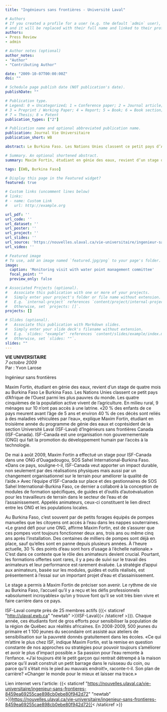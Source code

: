 ```yaml
---
title: "Ingénieurs sans frontières - Université Laval"

# Authors
# If you created a profile for a user (e.g. the default `admin` user), write the username (folder name) here
# and it will be replaced with their full name and linked to their profile.
authors:
- Press Review
- admin

# Author notes (optional)
author_notes:
- "Author"
- "Contributing Author"

date: "2009-10-07T00:00:00Z"
doi: ""

# Schedule page publish date (NOT publication's date).
publishDate: ""

# Publication type.
# Legend: 0 = Uncategorized; 1 = Conference paper; 2 = Journal article;
# 3 = Preprint / Working Paper; 4 = Report; 5 = Book; 6 = Book section;
# 7 = Thesis; 8 = Patent
publication_types: ["2"]

# Publication name and optional abbreviated publication name.
publication: Journal Vie Universitaire
publication_short: WB

abstract: Le Burkina Faso. Les Nations Unies classent ce petit pays d’Afrique de l’Ouest parmi les plus pauvres du monde. Les quatre cinquièmes de la population active vivent de l’agriculture. En milieu rural, 9 ménages sur 10 n’ont pas accès à une latrine. «20 % des enfants de ce pays meurent avant l’âge de 5 ans et environ 40 % de ces décès sont reliés à des maladies véhiculées par l’eau», explique Maxim Fortin, étudiant en troisième année du programme de génie des eaux et coprésident de la section Université Laval (ISF-Laval) d’Ingénieurs sans frontières Canada (ISF-Canada). ISF-Canada est une organisation non gouvernementale (ONG) qui fait la promotion du développement humain par l’accès à la technologie.

# Summary. An optional shortened abstract.
summary: Maxim Fortin, étudiant en génie des eaux, revient d’un stage de quatre mois au Burkina Faso

tags: [EWB, Burkina Faso]

# Display this page in the Featured widget?
featured: true

# Custom links (uncomment lines below)
# links:
# - name: Custom Link
#   url: http://example.org

url_pdf: ''
url_code: ''
url_dataset: ''
url_poster: ''
url_project: ''
url_slides: ''
url_source: 'https://nouvelles.ulaval.ca/vie-universitaire/ingenieur-sans-frontieres-8459ea69255cae898cb0ebe80f942d72'
url_video: ''

# Featured image
# To use, add an image named `featured.jpg/png` to your page's folder.
image:
  caption: 'Monitoring visit with water point management committee'
  focal_point: ""
  preview_only: false

# Associated Projects (optional).
#   Associate this publication with one or more of your projects.
#   Simply enter your project's folder or file name without extension.
#   E.g. `internal-project` references `content/project/internal-project/index.md`.
#   Otherwise, set `projects: []`.
projects: []

# Slides (optional).
#   Associate this publication with Markdown slides.
#   Simply enter your slide deck's filename without extension.
#   E.g. `slides: "example"` references `content/slides/example/index.md`.
#   Otherwise, set `slides: ""`.
slides: ""
---
```


**VIE UNIVERSITAIRE**  
*7 octobre 2009*  
Par : Yvon Larose   

Ingénieur sans frontières  

Maxim Fortin, étudiant en génie des eaux, revient d’un stage de quatre mois au Burkina Faso
Le Burkina Faso. Les Nations Unies classent ce petit pays d’Afrique de l’Ouest parmi les plus pauvres du monde. Les quatre cinquièmes de la population active vivent de l’agriculture. En milieu rural, 9 ménages sur 10 n’ont pas accès à une latrine. «20 % des enfants de ce pays meurent avant l’âge de 5 ans et environ 40 % de ces décès sont reliés à des maladies véhiculées par l’eau», explique Maxim Fortin, étudiant en troisième année du programme de génie des eaux et coprésident de la section Université Laval (ISF-Laval) d’Ingénieurs sans frontières Canada (ISF-Canada). ISF-Canada est une organisation non gouvernementale (ONG) qui fait la promotion du développement humain par l’accès à la technologie.  

De mai à août 2009, Maxim Fortin a effectué un stage pour ISF-Canada dans une ONG d’Ouagadougou, SOS Sahel International-Burkina Faso. «Dans ce pays, souligne-t-il, ISF-Canada veut apporter un impact durable, non seulement par des réalisations physiques mais aussi par un changement organisationnel sur le terrain pour améliorer la qualité de l’aide.» Avec l’équipe d’ISF-Canada sur place et des gestionnaires de SOS Sahel International-Burkina Faso, ce dernier a collaboré à la conception de modules de formation spécifiques, de guides et d’outils d’autoévaluation pour les travailleurs de terrain dans le secteur de l’eau et de l’assainissement. Appelés animateurs, ceux-ci constituent le lien direct entre les ONG et les populations locales.  

Au Burkina Faso, c’est souvent par de petits forages équipés de pompes manuelles que les citoyens ont accès à l’eau dans les nappes souterraines. «Le grand défi pour une ONG, affirme Maxim Fortin, est de s’assurer que ces pompes vont toujours fonctionner deux ans, trois ans ou même cinq ans après l’installation. Des centaines de milliers de pompes sont déjà en place, sauf qu’elles sont en panne depuis plusieurs années. À l’heure actuelle, 30 % des points d’eau sont hors d’usage à l’échelle nationale.» C’est dans ce contexte que le rôle des animateurs devient crucial. Pourtant, les formations offertes sont rares, il y a peu de suivi sur le travail des animateurs et leur performance est rarement évaluée. La stratégie d’appui aux animateurs, basée sur les modules, guides et outils réalisés, est présentement à l’essai sur un important projet d’eau et d’assainissement.  

Le stage a permis à Maxim Fortin de préciser son avenir. Le rythme de vie au Burkina Faso, l’accueil qu’il y a reçu et les défis professionnels «absolument incroyables» qu’on y trouve font qu’il se voit très bien vivre et faire carrière dans ce pays.  

ISF-Laval compte près de 25 membres actifs ({{< staticref "http://ulaval.ewb.ca" "newtab" >}}ISF-Laval{{< /staticref >}}). Chaque année, ces étudiants font de gros efforts pour sensibiliser la population de la région de Québec aux réalités africaines. En 2008-2009, 500 jeunes du primaire et 1 100 jeunes du secondaire ont assisté aux ateliers de sensibilisation sur la pauvreté donnés gratuitement dans les écoles. «Ce qui m’attire le plus chez ISF, indique Maxim Fortin, est la remise en question constante de nos approches ou stratégies pour pouvoir toujours s’améliorer et avoir le plus d’impact possible.» Sa passion pour l’eau remonte à l’enfance. «J’ai toujours été le petit garçon qui rentrait détrempé à la maison parce qu’il avait construit un petit barrage dans le ruisseau du coin, ou parce qu’il s’était mis le pied au mauvais endroit!», raconte-t-il. Son plan de carrière? «Changer le monde pour le mieux et laisser ma trace.»  

Lien internet vers l'article: {{< staticref "https://nouvelles.ulaval.ca/vie-universitaire/ingenieur-sans-frontieres-8459ea69255cae898cb0ebe80f942d72" "newtab" >}}https://nouvelles.ulaval.ca/vie-universitaire/ingenieur-sans-frontieres-8459ea69255cae898cb0ebe80f942d72{{< /staticref >}}
